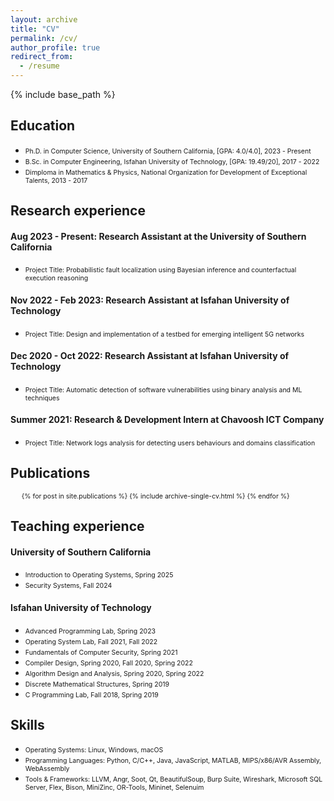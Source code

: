 ```yaml
---
layout: archive
title: "CV"
permalink: /cv/
author_profile: true
redirect_from:
  - /resume
---
```


{% include base_path %}


## Education
* <div style="font-size: 0.75em;">Ph.D. in Computer Science, University of Southern California, [GPA: 4.0/4.0], 2023 - Present</div>
* <div style="font-size: 0.75em;">B.Sc. in Computer Engineering, Isfahan University of Technology, [GPA: 19.49/20], 2017 - 2022</div>
* <div style="font-size: 0.75em;">Dimploma in Mathematics & Physics, National Organization for Development of Exceptional Talents, 2013 - 2017</div>

## Research experience
#### Aug 2023 - Present: Research Assistant at the University of Southern California
  * <div style="font-size: 0.75em;">Project Title: Probabilistic fault localization using Bayesian inference and counterfactual execution reasoning</div>

#### Nov 2022 - Feb 2023: Research Assistant at Isfahan University of Technology
  * <div style="font-size: 0.75em;">Project Title: Design and implementation of a testbed for emerging intelligent 5G networks</div>

#### Dec 2020 - Oct 2022: Research Assistant at Isfahan University of Technology
  * <div style="font-size: 0.75em;">Project Title: Automatic detection of software vulnerabilities using binary analysis and ML techniques</div>

#### Summer 2021: Research & Development Intern at Chavoosh ICT Company
  * <div style="font-size: 0.75em;">Project Title: Network logs analysis for detecting users behaviours and domains classification</div>

## Publications
  <div style="font-size: 0.75em;">
  <ul>{% for post in site.publications %}
    {% include archive-single-cv.html %}
  {% endfor %}</ul>
  </div>
  
## Teaching experience
#### University of Southern California
  * <div style="font-size: 0.75em;">Introduction to Operating Systems, Spring 2025</div>
  * <div style="font-size: 0.75em;">Security Systems, Fall 2024</div>

#### Isfahan University of Technology
  * <div style="font-size: 0.75em;">Advanced Programming Lab, Spring 2023</div>
  * <div style="font-size: 0.75em;">Operating System Lab, Fall 2021, Fall 2022</div>
  * <div style="font-size: 0.75em;">Fundamentals of Computer Security, Spring 2021</div>
  * <div style="font-size: 0.75em;">Compiler Design, Spring 2020, Fall 2020, Spring 2022</div>
  * <div style="font-size: 0.75em;">Algorithm Design and Analysis, Spring 2020, Spring 2022</div>
  * <div style="font-size: 0.75em;">Discrete Mathematical Structures, Spring 2019</div>
  * <div style="font-size: 0.75em;">C Programming Lab, Fall 2018, Spring 2019</div>
  
## Skills
* <div style="font-size: 0.75em;">Operating Systems: Linux, Windows, macOS</div>
* <div style="font-size: 0.75em;">Programming Languages: Python, C/C++, Java, JavaScript, MATLAB, MIPS/x86/AVR Assembly, WebAssembly</div>
* <div style="font-size: 0.75em;">Tools & Frameworks: LLVM, Angr, Soot, Qt, BeautifulSoup, Burp Suite, Wireshark, Microsoft SQL Server, Flex, Bison, MiniZinc, OR-Tools, Mininet, Selenuim</div>

